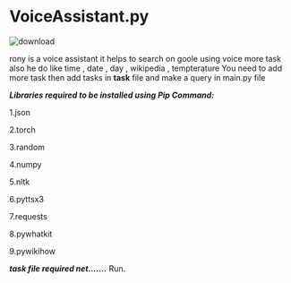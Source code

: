 # VoiceAssistant.py

![download](https://user-images.githubusercontent.com/87372653/176652700-f0cca587-5536-4096-b0dd-ad8bce15d96a.jpg)

rony is a voice assistant it helps to search on goole using voice more task also he do like time , date , day , wikipedia , tempterature
You need to add more task then add tasks in **task** file and make a query in main.py file 

***Libraries required to be installed using Pip Command:***

1.json

2.torch

3.random

4.numpy

5.nltk

6.pyttsx3

7.requests

8.pywhatkit

9.pywikihow

***task file required net.......***
Run.


